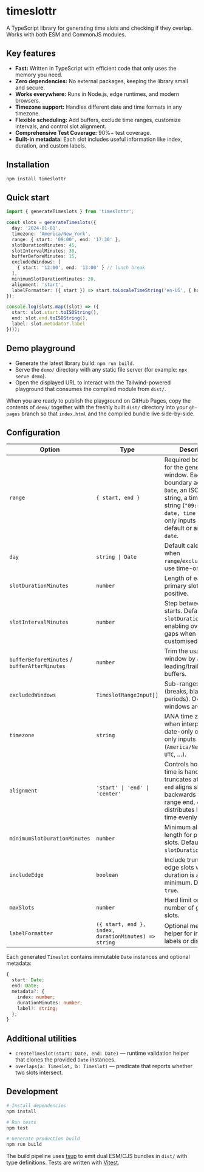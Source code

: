 # timeslottr

A TypeScript library for generating time slots and checking if they overlap. Works with both ESM and CommonJS modules.

## Key features

- **Fast:** Written in TypeScript with efficient code that only uses the memory you need.
- **Zero dependencies:** No external packages, keeping the library small and secure.
- **Works everywhere:** Runs in Node.js, edge runtimes, and modern browsers.
- **Timezone support:** Handles different date and time formats in any timezone.
- **Flexible scheduling:** Add buffers, exclude time ranges, customize intervals, and control slot alignment.
- **Comprehensive Test Coverage:** 90%+ test coverage.
- **Built-in metadata:** Each slot includes useful information like index, duration, and custom labels.

## Installation

```bash
npm install timeslottr
```

## Quick start

```ts
import { generateTimeslots } from 'timeslottr';

const slots = generateTimeslots({
  day: '2024-01-01',
  timezone: 'America/New_York',
  range: { start: '09:00', end: '17:30' },
  slotDurationMinutes: 45,
  slotIntervalMinutes: 30,
  bufferBeforeMinutes: 15,
  excludedWindows: [
    { start: '12:00', end: '13:00' } // lunch break
  ],
  minimumSlotDurationMinutes: 20,
  alignment: 'start',
  labelFormatter: ({ start }) => start.toLocaleTimeString('en-US', { hour: 'numeric', minute: '2-digit' })
});

console.log(slots.map((slot) => ({
  start: slot.start.toISOString(),
  end: slot.end.toISOString(),
  label: slot.metadata?.label
})));
```

## Demo playground

- Generate the latest library build: `npm run build`.
- Serve the `demo/` directory with any static file server (for example: `npx serve demo`).
- Open the displayed URL to interact with the Tailwind-powered playground that consumes the compiled module from `dist/`.

When you are ready to publish the playground on GitHub Pages, copy the contents of `demo/` together with the freshly built `dist/` directory into your `gh-pages` branch so that `index.html` and the compiled bundle live side-by-side.

## Configuration

| Option | Type | Description |
| --- | --- | --- |
| `range` | `{ start, end }` | Required boundaries for the generation window. Each boundary accepts a `Date`, an ISO-like string, a time-only string (`"09:00"`), or `{ date, time }`. Time-only inputs need a `day` default or an inline `date`. |
| `day` | `string \| Date` | Default calendar day when `range`/`excludedWindows` use time-only strings. |
| `slotDurationMinutes` | `number` | Length of each primary slot. Must be positive. |
| `slotIntervalMinutes` | `number` | Step between slot starts. Defaults to `slotDurationMinutes`, enabling overlaps or gaps when customised. |
| `bufferBeforeMinutes` / `bufferAfterMinutes` | `number` | Trim the usable window by applying leading/trailing buffers. |
| `excludedWindows` | `TimeslotRangeInput[]` | Sub-ranges to omit (breaks, blackout periods). Overlapping windows are merged. |
| `timezone` | `string` | IANA time zone used when interpreting date-only or time-only inputs (`America/New_York`, `UTC`, …). |
| `alignment` | `'start' \| 'end' \| 'center'` | Controls how leftover time is handled. `start` truncates at the end, `end` aligns slots backwards from the range end, `center` distributes leftover time evenly. |
| `minimumSlotDurationMinutes` | `number` | Minimum allowable length for partial edge slots. Defaults to `slotDurationMinutes`. |
| `includeEdge` | `boolean` | Include truncated edge slots when their duration is above the minimum. Defaults to `true`. |
| `maxSlots` | `number` | Hard limit on the number of generated slots. |
| `labelFormatter` | `({ start, end }, index, durationMinutes) => string` | Optional metadata helper for injecting labels or display text. |

Each generated `Timeslot` contains immutable `Date` instances and optional metadata:

```ts
{
  start: Date;
  end: Date;
  metadata?: {
    index: number;
    durationMinutes: number;
    label?: string;
  };
}
```

## Additional utilities

- `createTimeslot(start: Date, end: Date)` — runtime validation helper that clones the provided `Date` instances.
- `overlaps(a: Timeslot, b: Timeslot)` — predicate that reports whether two slots intersect.

## Development

```bash
# Install dependencies
npm install

# Run tests
npm test

# Generate production build
npm run build
```

The build pipeline uses [tsup](https://github.com/egoist/tsup) to emit dual ESM/CJS bundles in `dist/` with type definitions. Tests are written with [Vitest](https://vitest.dev/).
